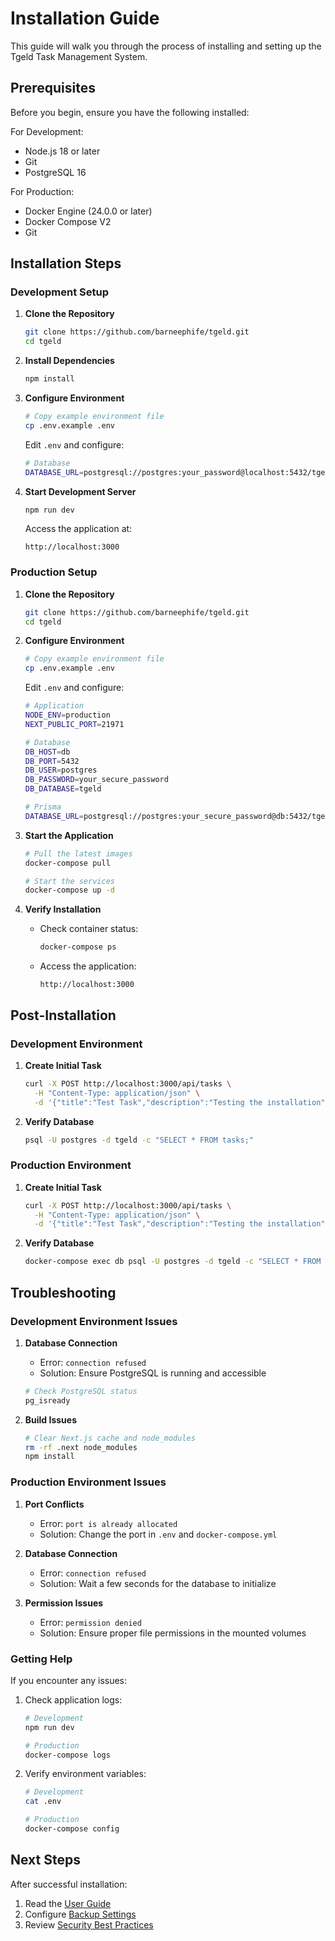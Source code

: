 # Installation Guide

This guide will walk you through the process of installing and setting up the Tgeld Task Management System.

## Prerequisites

Before you begin, ensure you have the following installed:

For Development:

- Node.js 18 or later
- Git
- PostgreSQL 16

For Production:

- Docker Engine (24.0.0 or later)
- Docker Compose V2
- Git

## Installation Steps

### Development Setup

1. **Clone the Repository**

   ```bash
   git clone https://github.com/barneephife/tgeld.git
   cd tgeld
   ```

2. **Install Dependencies**

   ```bash
   npm install
   ```

3. **Configure Environment**

   ```bash
   # Copy example environment file
   cp .env.example .env
   ```

   Edit `.env` and configure:

   ```bash
   # Database
   DATABASE_URL=postgresql://postgres:your_password@localhost:5432/tgeld?schema=public
   ```

4. **Start Development Server**

   ```bash
   npm run dev
   ```

   Access the application at:

   ```
   http://localhost:3000
   ```

### Production Setup

1. **Clone the Repository**

   ```bash
   git clone https://github.com/barneephife/tgeld.git
   cd tgeld
   ```

2. **Configure Environment**

   ```bash
   # Copy example environment file
   cp .env.example .env
   ```

   Edit `.env` and configure:

   ```bash
   # Application
   NODE_ENV=production
   NEXT_PUBLIC_PORT=21971

   # Database
   DB_HOST=db
   DB_PORT=5432
   DB_USER=postgres
   DB_PASSWORD=your_secure_password
   DB_DATABASE=tgeld

   # Prisma
   DATABASE_URL=postgresql://postgres:your_secure_password@db:5432/tgeld?schema=public
   ```

3. **Start the Application**

   ```bash
   # Pull the latest images
   docker-compose pull

   # Start the services
   docker-compose up -d
   ```

4. **Verify Installation**

   - Check container status:

     ```bash
     docker-compose ps
     ```

   - Access the application:
     ```
     http://localhost:3000
     ```

## Post-Installation

### Development Environment

1. **Create Initial Task**

   ```bash
   curl -X POST http://localhost:3000/api/tasks \
     -H "Content-Type: application/json" \
     -d '{"title":"Test Task","description":"Testing the installation","payout_value":10}'
   ```

2. **Verify Database**
   ```bash
   psql -U postgres -d tgeld -c "SELECT * FROM tasks;"
   ```

### Production Environment

1. **Create Initial Task**

   ```bash
   curl -X POST http://localhost:3000/api/tasks \
     -H "Content-Type: application/json" \
     -d '{"title":"Test Task","description":"Testing the installation","payout_value":10}'
   ```

2. **Verify Database**
   ```bash
   docker-compose exec db psql -U postgres -d tgeld -c "SELECT * FROM tasks;"
   ```

## Troubleshooting

### Development Environment Issues

1. **Database Connection**

   - Error: `connection refused`
   - Solution: Ensure PostgreSQL is running and accessible

   ```bash
   # Check PostgreSQL status
   pg_isready
   ```

2. **Build Issues**
   ```bash
   # Clear Next.js cache and node_modules
   rm -rf .next node_modules
   npm install
   ```

### Production Environment Issues

1. **Port Conflicts**

   - Error: `port is already allocated`
   - Solution: Change the port in `.env` and `docker-compose.yml`

2. **Database Connection**

   - Error: `connection refused`
   - Solution: Wait a few seconds for the database to initialize

3. **Permission Issues**
   - Error: `permission denied`
   - Solution: Ensure proper file permissions in the mounted volumes

### Getting Help

If you encounter any issues:

1. Check application logs:

   ```bash
   # Development
   npm run dev

   # Production
   docker-compose logs
   ```

2. Verify environment variables:

   ```bash
   # Development
   cat .env

   # Production
   docker-compose config
   ```

## Next Steps

After successful installation:

1. Read the [User Guide](../2-user-guide/basics.md)
2. Configure [Backup Settings](../5-maintenance/backup-restore.md)
3. Review [Security Best Practices](../2-architecture/security.md)
